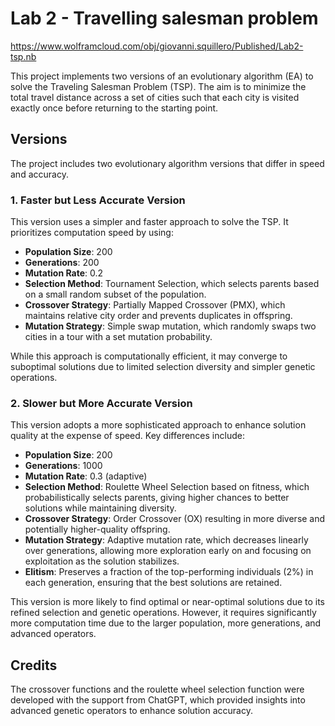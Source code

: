 # Lab 2 - Travelling salesman problem
https://www.wolframcloud.com/obj/giovanni.squillero/Published/Lab2-tsp.nb

This project implements two versions of an evolutionary algorithm (EA) to solve the Traveling Salesman Problem (TSP). The aim is to minimize the total travel distance across a set of cities such that each city is visited exactly once before returning to the starting point.

## Versions

The project includes two evolutionary algorithm versions that differ in speed and accuracy.

### 1. **Faster but Less Accurate Version**

This version uses a simpler and faster approach to solve the TSP. It prioritizes computation speed by using:

- **Population Size**: 200
- **Generations**: 200
- **Mutation Rate**: 0.2
- **Selection Method**: Tournament Selection, which selects parents based on a small random subset of the population.
- **Crossover Strategy**: Partially Mapped Crossover (PMX), which maintains relative city order and prevents duplicates in offspring.
- **Mutation Strategy**: Simple swap mutation, which randomly swaps two cities in a tour with a set mutation probability.

While this approach is computationally efficient, it may converge to suboptimal solutions due to limited selection diversity and simpler genetic operations.

### 2. **Slower but More Accurate Version**

This version adopts a more sophisticated approach to enhance solution quality at the expense of speed. Key differences include:

- **Population Size**: 200
- **Generations**: 1000
- **Mutation Rate**: 0.3 (adaptive)
- **Selection Method**: Roulette Wheel Selection based on fitness, which probabilistically selects parents, giving higher chances to better solutions while maintaining diversity.
- **Crossover Strategy**: Order Crossover (OX) resulting in more diverse and potentially higher-quality offspring.
- **Mutation Strategy**: Adaptive mutation rate, which decreases linearly over generations, allowing more exploration early on and focusing on exploitation as the solution stabilizes.
- **Elitism**: Preserves a fraction of the top-performing individuals (2%) in each generation, ensuring that the best solutions are retained.

This version is more likely to find optimal or near-optimal solutions due to its refined selection and genetic operations. However, it requires significantly more computation time due to the larger population, more generations, and advanced operators.

## Credits

The crossover functions and the roulette wheel selection function were developed with the support from ChatGPT, which provided insights into advanced genetic operators to enhance solution accuracy.

